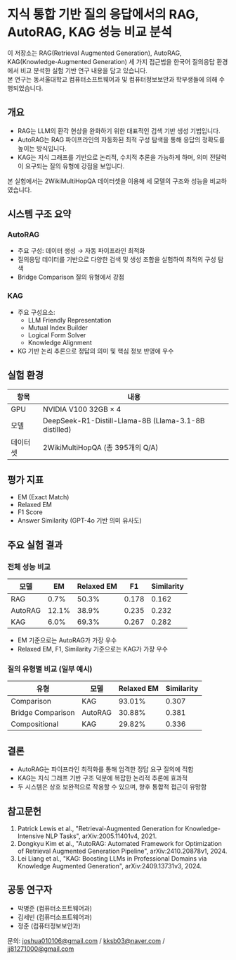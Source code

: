 # 지식 통합 기반 질의 응답에서의 RAG, AutoRAG, KAG 성능 비교 분석

이 저장소는 RAG(Retrieval Augmented Generation), AutoRAG, KAG(Knowledge-Augmented Generation) 세 가지 접근법을 한국어 질의응답 환경에서 비교 분석한 실험 기반 연구 내용을 담고 있습니다.  
본 연구는 동서울대학교 컴퓨터소프트웨어과 및 컴퓨터정보보안과 학부생들에 의해 수행되었습니다.

## 개요

- RAG는 LLM의 환각 현상을 완화하기 위한 대표적인 검색 기반 생성 기법입니다.
- AutoRAG는 RAG 파이프라인의 자동화된 최적 구성 탐색을 통해 응답의 정확도를 높이는 방식입니다.
- KAG는 지식 그래프를 기반으로 논리적, 수치적 추론을 가능하게 하며, 의미 전달력이 요구되는 질의 유형에 강점을 보입니다.

본 실험에서는 2WikiMultiHopQA 데이터셋을 이용해 세 모델의 구조와 성능을 비교하였습니다.

## 시스템 구조 요약

### AutoRAG

- 주요 구성: 데이터 생성 → 자동 파이프라인 최적화
- 질의응답 데이터를 기반으로 다양한 검색 및 생성 조합을 실험하여 최적의 구성 탐색
- Bridge Comparison 질의 유형에서 강점

### KAG

- 주요 구성요소: 
  - LLM Friendly Representation
  - Mutual Index Builder
  - Logical Form Solver
  - Knowledge Alignment
- KG 기반 논리 추론으로 정답의 의미 및 핵심 정보 반영에 우수

## 실험 환경

| 항목 | 내용 |
|------|------|
| GPU | NVIDIA V100 32GB × 4 |
| 모델 | DeepSeek-R1-Distill-Llama-8B (Llama-3.1-8B distilled) |
| 데이터셋 | 2WikiMultiHopQA (총 395개의 Q/A) |

## 평가 지표

- EM (Exact Match)
- Relaxed EM
- F1 Score
- Answer Similarity (GPT-4o 기반 의미 유사도)

## 주요 실험 결과

### 전체 성능 비교

| 모델 | EM | Relaxed EM | F1 | Similarity |
|------|----|------------|----|------------|
| RAG | 0.7% | 50.3% | 0.178 | 0.162 |
| AutoRAG | 12.1% | 38.9% | 0.235 | 0.232 |
| KAG | 6.0% | 69.3% | 0.267 | 0.282 |

- EM 기준으로는 AutoRAG가 가장 우수
- Relaxed EM, F1, Similarity 기준으로는 KAG가 가장 우수

### 질의 유형별 비교 (일부 예시)

| 유형 | 모델 | Relaxed EM | Similarity |
|------|------|-------------|-------------|
| Comparison | KAG | 93.01% | 0.307 |
| Bridge Comparison | AutoRAG | 30.88% | 0.381 |
| Compositional | KAG | 29.82% | 0.336 |

## 결론

- AutoRAG는 파이프라인 최적화를 통해 엄격한 정답 요구 질의에 적합
- KAG는 지식 그래프 기반 구조 덕분에 복잡한 논리적 추론에 효과적
- 두 시스템은 상호 보완적으로 작용할 수 있으며, 향후 통합적 접근이 유망함

## 참고문헌

1. Patrick Lewis et al., "Retrieval-Augmented Generation for Knowledge-Intensive NLP Tasks", arXiv:2005.11401v4, 2021.  
2. Dongkyu Kim et al., "AutoRAG: Automated Framework for Optimization of Retrieval Augmented Generation Pipeline", arXiv:2410.20878v1, 2024.  
3. Lei Liang et al., "KAG: Boosting LLMs in Professional Domains via Knowledge Augmented Generation", arXiv:2409.13731v3, 2024.

## 공동 연구자

- 박병준 (컴퓨터소프트웨어과)
- 김세빈 (컴퓨터소프트웨어과)
- 정준 (컴퓨터정보보안과)

문의: joshua010106@gmail.com / kksb03@naver.com / jj81271000@gmail.com
